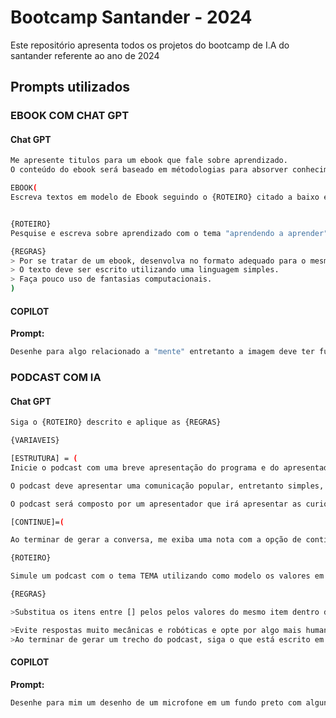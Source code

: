 # Bootcamp Santander - 2024

Este repositório apresenta todos os projetos do bootcamp de I.A do santander referente ao ano de 2024

## Prompts utilizados 
### EBOOK COM CHAT GPT
#### Chat GPT
```bash
Me apresente titulos para um ebook que fale sobre aprendizado.
O conteúdo do ebook será baseado em métodologias para absorver conhecimento.
```
```bash
EBOOK(
Escreva textos em modelo de Ebook seguindo o {ROTEIRO} citado a baixo e siga as {REGRAS} citadas abaixo.


{ROTEIRO}
Pesquise e escreva sobre aprendizado com o tema "aprendendo a aprender".

{REGRAS}
> Por se tratar de um ebook, desenvolva no formato adequado para o mesmo.
> O texto deve ser escrito utilizando uma linguagem simples.
> Faça pouco uso de fantasias computacionais.
)
```

#### COPILOT

**Prompt:**
```bash
Desenhe para algo relacionado a "mente" entretanto a imagem deve ter fundo branco e o desenho não deve apresentar cores.
```
### PODCAST COM IA
#### Chat GPT
```bash
Siga o {ROTEIRO} descrito e aplique as {REGRAS} 

{VARIAVEIS}

[ESTRUTURA] = (
Inicie o podcast com uma breve apresentação do programa e do apresentador.

O podcast deve apresentar uma comunicação popular, entretanto simples, com um tom de curiosidade.

O podcast será composto por um apresentador que irá apresentar as curiosidades conforme for proposto no prompt)

[CONTINUE]=(

Ao terminar de gerar a conversa, me exiba uma nota com a opção de continuar, sugerir pergunta ou terminar o podcast

{ROTEIRO}

Simule um podcast com o tema TEMA utilizando como modelo os valores em [ESTRUTURA]

{REGRAS}

>Substitua os itens entre [] pelos pelos valores do mesmo item dentro de {VARIAVEIS}.

>Evite respostas muito mecânicas e robóticas e opte por algo mais humanizado.
>Ao terminar de gerar um trecho do podcast, siga o que está escrito em [CONTINUE]
```

#### COPILOT

**Prompt:**
```bash
Desenhe para mim um desenho de um microfone em um fundo preto com alguns rostos transparentes espalhados pelo fundo
```
